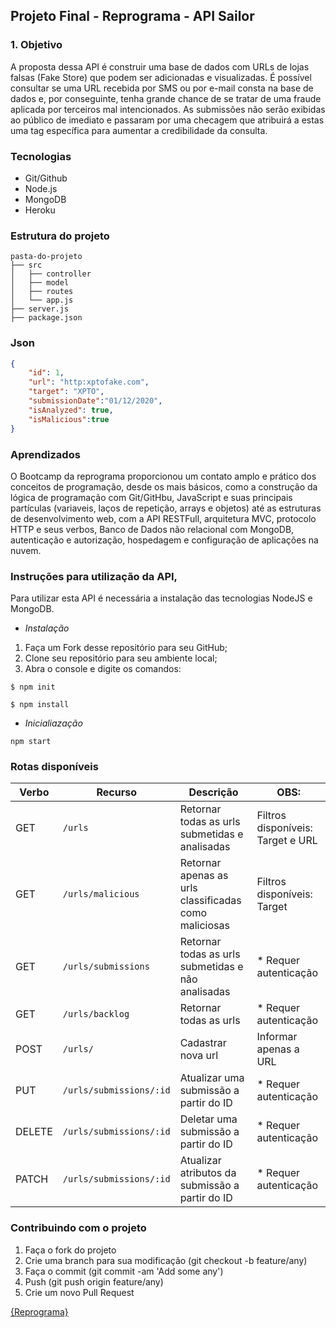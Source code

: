 ## Projeto Final - Reprograma - API Sailor

### 1. Objetivo
A proposta dessa API é construir uma base de dados com URLs de lojas falsas (Fake Store) que podem ser adicionadas e visualizadas. É possível consultar se uma URL recebida por SMS ou por e-mail consta na base de dados e, por conseguinte, tenha grande chance de se tratar de uma fraude aplicada por terceiros mal intencionados. As submissões não serão exibidas ao público de imediato e passaram por uma checagem que atribuirá a estas uma tag específica para aumentar a credibilidade da consulta.

### Tecnologias 

- Git/Github
- Node.js
- MongoDB
- Heroku

### Estrutura do projeto

```
pasta-do-projeto
├── src
│   ├── controller
│   ├── model
│   ├── routes
│   └── app.js
├── server.js
├── package.json
```
### Json

```json
{
    "id": 1,
    "url": "http:xptofake.com",
    "target": "XPTO",
    "submissionDate":"01/12/2020",
    "isAnalyzed": true,
    "isMalicious":true
}
```

### Aprendizados

O Bootcamp da reprograma proporcionou um contato amplo e prático dos conceitos de programação, desde os mais básicos, como a construção da lógica de programação com Git/GitHbu, JavaScript e suas principais partículas (variaveis, laços de repetição, arrays e objetos) até as estruturas de desenvolvimento web, com a API RESTFull, arquitetura MVC, protocolo HTTP e seus verbos, Banco de Dados não relacional com MongoDB, autenticação e autorização, hospedagem e configuração de aplicações na nuvem.

### Instruções para utilização da API, 

Para utilizar esta API é necessária a instalação das tecnologias NodeJS e MongoDB.

- *Instalação*

1. Faça um Fork desse repositório para seu GitHub;
2. Clone seu repositório para seu ambiente local;
3. Abra o console e digite os comandos:

```
$ npm init 

$ npm install
```

- *Inicialiazação*

```
npm start
```

### Rotas disponíveis

| Verbo        | Recurso             | Descrição                          | OBS:                              |
| ------------ | --------------------| -----------------------------------|-----------------------------------|
| GET          | `/urls`            | Retornar todas as urls submetidas e analisadas | Filtros disponíveis: Target e URL |
| GET          | `/urls/malicious` | Retornar apenas as urls classificadas como maliciosas| Filtros disponíveis: Target |
| GET          | `/urls/submissions` | Retornar todas as urls submetidas e não analisadas | * Requer autenticação |
| GET          | `/urls/backlog` | Retornar todas as urls | * Requer autenticação |
| POST         | `/urls/` | Cadastrar nova url                | Informar apenas a URL |
| PUT          | `/urls/submissions/:id`        | Atualizar uma submissão a partir do ID    |  * Requer autenticação |
| DELETE       | `/urls/submissions/:id`        | Deletar uma submissão a partir do ID        | * Requer autenticação |
| PATCH        | `/urls/submissions/:id`  | Atualizar atributos da submissão a partir do ID | * Requer autenticação |

### Contribuindo com o projeto

1. Faça o fork do projeto
2. Crie uma branch para sua modificação (git checkout -b feature/any)
3. Faça o commit (git commit -am 'Add some any')
4. Push (git push origin feature/any)
5. Crie um novo Pull Request

[{Reprograma}](https://github.com/reprograma/)